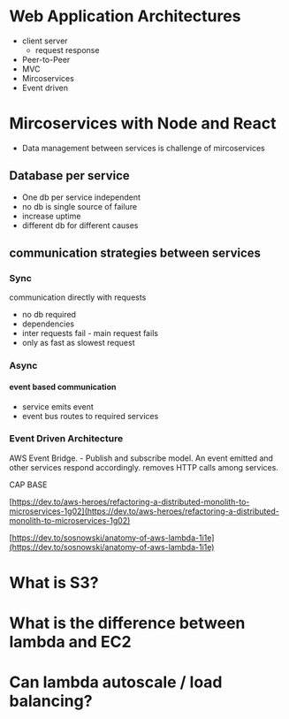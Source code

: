 # Web Application Architectures

* client server
  * request response
* Peer-to-Peer
* MVC
* Mircoservices
* Event driven

# Mircoservices with Node and React
- Data management between services is challenge of mircoservices
## Database per service
- One db per service independent 
- no db is single source of failure
- increase uptime
- different db for different causes 

## communication strategies between services
### Sync
communication directly with requests
- no db required
- dependencies
- inter requests fail - main request fails
- only as fast as slowest request
### Async
#### event based communication

- service emits event 
- event bus routes to required services

### Event Driven Architecture

AWS Event Bridge. - Publish and subscribe model. An event emitted and other services respond accordingly. removes HTTP calls among services.

CAP
BASE

[https://dev.to/aws-heroes/refactoring-a-distributed-monolith-to-microservices-1g02](https://dev.to/aws-heroes/refactoring-a-distributed-monolith-to-microservices-1g02)

[https://dev.to/sosnowski/anatomy-of-aws-lambda-1i1e](https://dev.to/sosnowski/anatomy-of-aws-lambda-1i1e)
# What is S3?
# What is the difference between lambda and EC2
# Can lambda autoscale / load balancing?



